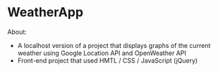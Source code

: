# WeatherApp

About:
* A localhost version of a project that displays graphs of the current weather using Google Location API and OpenWeather API
* Front-end project that used HMTL / CSS / JavaScript (jQuery)
